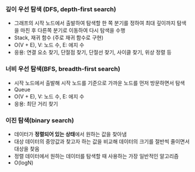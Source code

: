 ### 깊이 우선 탐색 (DFS, depth-first search)

- 그래프의 시작 노드에서 출발하여 탐색할 한 쪽 분기를 정하여 최대 깊이까지 탐색을 마친 후 다른쪽 분기로 이동하여 다시 탐색을 수행
- Stack, 재귀 함수 (주로 재귀 함수로 구현)
- O(V + E), V: 노드 수, E: 에지 수
- 응용: 연결 요소 찾기, 단절점 찾기, 단절선 찾기, 사이클 찾기, 위상 정렬 등

### 너비 우선 탐색(BFS, breadth-first search)

- 시작 노드에서 출발해 시작 노드를 기준으로 가까운 노드를 먼저 방문하면서 탐색
- Queue
- O(V + E), V: 노드 수, E: 에지 수
- 응용: 최단 거리 찾기

### 이진 탐색(binary search)

- 데이터가 **정렬되어 있는 상태**에서 원하는 값을 찾아냄
- 대상 데이터의 중앙값과 찾고자 하는 값을 비교해 데이터의 크기를 절반씩 줄이면서 대상을 찾음
- 정렬 데이터에서 원하는 데이터를 탐색할 때 사용하는 가장 일반적인 알고리즘
- O(logN)
